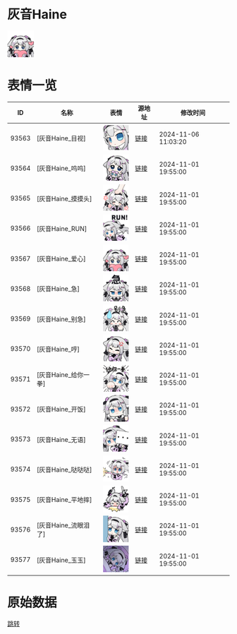 # 灰音Haine

<img src="./cover.png" height="60" alt="cover" />

# 表情一览

|ID|名称|表情|源地址|修改时间|
|----|----|----|----|----|
|93563|[灰音Haine_目视]|<img src="./pic/093563_%5B灰音Haine_目视%5D.png" height="60" alt="目视"/>|[链接](https://i0.hdslb.com/bfs/garb/65b8aa3ed1c4fda3ea7397c3b1a11e2801ec21a0.png)|2024-11-06 11:03:20|
|93564|[灰音Haine_呜呜]|<img src="./pic/093564_%5B灰音Haine_呜呜%5D.png" height="60" alt="呜呜"/>|[链接](https://i0.hdslb.com/bfs/garb/a394fc44e40fed0e0236b1c34920e81443188e68.png)|2024-11-01 19:55:00|
|93565|[灰音Haine_摸摸头]|<img src="./pic/093565_%5B灰音Haine_摸摸头%5D.png" height="60" alt="摸摸头"/>|[链接](https://i0.hdslb.com/bfs/garb/4bb185cc4a20dba13917cb5c366e8f4b7c073799.png)|2024-11-01 19:55:00|
|93566|[灰音Haine_RUN]|<img src="./pic/093566_%5B灰音Haine_RUN%5D.png" height="60" alt="RUN"/>|[链接](https://i0.hdslb.com/bfs/garb/ea20761801e1fe560a7fbea2f71b49d85099c014.png)|2024-11-01 19:55:00|
|93567|[灰音Haine_爱心]|<img src="./pic/093567_%5B灰音Haine_爱心%5D.png" height="60" alt="爱心"/>|[链接](https://i0.hdslb.com/bfs/garb/f1139ae2183f03ad1b93452ff33c1dbe73b7a656.png)|2024-11-01 19:55:00|
|93568|[灰音Haine_急]|<img src="./pic/093568_%5B灰音Haine_急%5D.png" height="60" alt="急"/>|[链接](https://i0.hdslb.com/bfs/garb/2af2ab43c0eb50af0c2290befdec6215113650c8.png)|2024-11-01 19:55:00|
|93569|[灰音Haine_别急]|<img src="./pic/093569_%5B灰音Haine_别急%5D.png" height="60" alt="别急"/>|[链接](https://i0.hdslb.com/bfs/garb/f8d6083aeb77377d0a98c5778160471d4eb5d072.png)|2024-11-01 19:55:00|
|93570|[灰音Haine_哼]|<img src="./pic/093570_%5B灰音Haine_哼%5D.png" height="60" alt="哼"/>|[链接](https://i0.hdslb.com/bfs/garb/f3a2e19224444d46626348a404abffb2ca1104e6.png)|2024-11-01 19:55:00|
|93571|[灰音Haine_给你一拳]|<img src="./pic/093571_%5B灰音Haine_给你一拳%5D.png" height="60" alt="给你一拳"/>|[链接](https://i0.hdslb.com/bfs/garb/2062c80766717cbb57a454b02a4755b28fd63f74.png)|2024-11-01 19:55:00|
|93572|[灰音Haine_开饭]|<img src="./pic/093572_%5B灰音Haine_开饭%5D.png" height="60" alt="开饭"/>|[链接](https://i0.hdslb.com/bfs/garb/cdf98a83e9fcc0a8d3fa0c2437bd470d3d743a9b.png)|2024-11-01 19:55:00|
|93573|[灰音Haine_无语]|<img src="./pic/093573_%5B灰音Haine_无语%5D.png" height="60" alt="无语"/>|[链接](https://i0.hdslb.com/bfs/garb/b7dfff6c646286a86e196d179c1e84ff9375a524.png)|2024-11-01 19:55:00|
|93574|[灰音Haine_哒哒哒]|<img src="./pic/093574_%5B灰音Haine_哒哒哒%5D.png" height="60" alt="哒哒哒"/>|[链接](https://i0.hdslb.com/bfs/garb/091a4637c9a3735cae23496aa434052c95d43673.png)|2024-11-01 19:55:00|
|93575|[灰音Haine_平地摔]|<img src="./pic/093575_%5B灰音Haine_平地摔%5D.png" height="60" alt="平地摔"/>|[链接](https://i0.hdslb.com/bfs/garb/d404bbbada4725f726fa4bc3113e200ae7f96222.png)|2024-11-01 19:55:00|
|93576|[灰音Haine_流眼泪了]|<img src="./pic/093576_%5B灰音Haine_流眼泪了%5D.png" height="60" alt="流眼泪了"/>|[链接](https://i0.hdslb.com/bfs/garb/a1c83085b7e7d18419b0cd8d74214cb077b851b0.png)|2024-11-01 19:55:00|
|93577|[灰音Haine_玉玉]|<img src="./pic/093577_%5B灰音Haine_玉玉%5D.png" height="60" alt="玉玉"/>|[链接](https://i0.hdslb.com/bfs/garb/feebfc222899d249355a7762e1b2907cd58fe8c9.png)|2024-11-01 19:55:00|

# 原始数据

[跳转](./raw.json)

